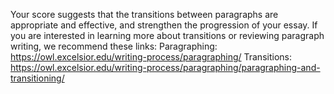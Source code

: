 Your score suggests that the transitions between paragraphs are appropriate and effective, and strengthen the progression of your essay. If you are interested in learning more about transitions or reviewing paragraph writing, we recommend these links: 
Paragraphing: https://owl.excelsior.edu/writing-process/paragraphing/ 
Transitions: https://owl.excelsior.edu/writing-process/paragraphing/paragraphing-and-transitioning/

